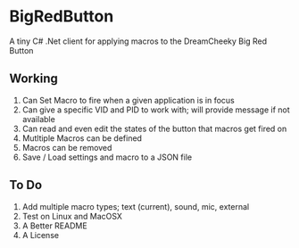 BigRedButton
============

A tiny C# .Net client for applying macros to the DreamCheeky Big Red Button

Working
-------

1. Can Set Macro to fire when a given application is in focus
2. Can give a specific VID and PID to work with; will provide message if not available
3. Can read and even edit the states of the button that macros get fired on
4. Mutltiple Macros can be defined
5. Macros can be removed
6. Save / Load settings and macro to a JSON file

To Do
-----

1. Add multiple macro types; text (current), sound, mic, external
2. Test on Linux and MacOSX
3. A Better README
4. A License